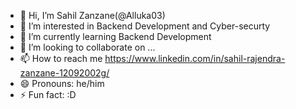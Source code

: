 - 👋 Hi, I’m Sahil Zanzane(@Alluka03)
- 👀 I’m interested in Backend Development and Cyber-securty
- 🌱 I’m currently learning Backend Development
- 💞️ I’m looking to collaborate on ...
- 📫 How to reach me https://www.linkedin.com/in/sahil-rajendra-zanzane-12092002g/
- 😄 Pronouns: he/him
- ⚡ Fun fact: :D

<!---
Alluka03/Alluka03 is a ✨ special ✨ repository because its `README.md` (this file) appears on your GitHub profile.
You can click the Preview link to take a look at your changes.
--->
